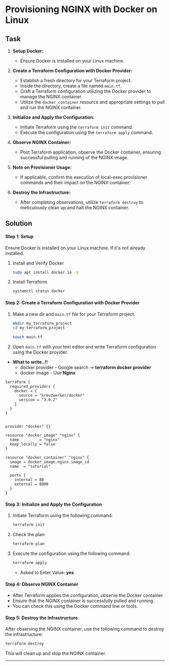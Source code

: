 # Provisioning NGINX with Docker on Linux

## Task

1.  **Setup Docker:**

    - Ensure Docker is installed on your Linux machine.

2.  **Create a Terraform Configuration with Docker Provider:**

    - Establish a fresh directory for your Terraform project.
    - Inside the directory, create a file named `main.tf`.
    - Craft a Terraform configuration utilizing the Docker provider to manage the NGINX container.
    - Utilize the `docker_container` resource and appropriate settings to pull and run the NGINX container.

3.  **Initialize and Apply the Configuration:**

    - Initiate Terraform using the `terraform init` command.
    - Execute the configuration using the `terraform apply` command.

4.  **Observe NGINX Container:**

    - Post Terraform application, observe the Docker container, ensuring successful pulling and running of the NGINX image.

5.  **Note on Provisioner Usage:**

    - If applicable, confirm the execution of local-exec provisioner commands and their impact on the NGINX container.

6.  **Destroy the Infrastructure:**

    - After completing observations, utilize `terraform destroy` to meticulously clean up and halt the NGINX container.

## Solution

#### **Step 1: Setup**

Ensure Docker is installed on your Linux machine. If it's not already installed.

1. Install and Verify Docker

   ```bash
   sudo apt install docker.io -y
   ```

2. Install Terraform

   ```bash
   systemctl status docker
   ```

#### **Step 2: Create a Terraform Configuration with Docker Provider**

1.  Make a new dir and `main.tf` file for your Terraform project.

    ```bash
    mkdir my_terraform_project
    cd my_terraform_project
    ```

    ```bash
    touch main.tf
    ```

2.  Open `main.tf` with your text editor and write Terraform configuration using the Docker provider.

- **What to write..!!**
  - docker provider - Google search -> **terraform docker provider**
  - docker image - Use **Nginx**

```hcl
terraform {
  required_providers {
    docker = {
      source = "kreuzwerker/docker"
      version = "3.0.2"
    }
  }
}


provider "docker" {}

resource "docker_image" "nginx" {
  name         = "nginx"
  keep_locally = false
}

resource "docker_container" "nginx" {
  image = docker_image.nginx.image_id
  name  = "tutorial"

  ports {
    internal = 80
    external = 8000
  }
}
```

#### **Step 3: Initialize and Apply the Configuration**

1.  Initiate Terraform using the following command:

    ```bash
    terraform init
    ```

2.  Check the plan:

    ```bash
    terraform plan
    ```

3.  Execute the configuration using the following command:

    ```bash
    terraform apply
    ```

    - Asked to Enter Value: **yes**

#### **Step 4: Observe NGINX Container**

- After Terraform applies the configuration, observe the Docker container.
- Ensure that the NGINX container is successfully pulled and running.
- You can check this using the Docker command line or tools.

#### **Step 5: Destroy the Infrastructure**

After observing the NGINX container, use the following command to destroy the infrastructure:

```bash
terraform destroy
```

This will clean up and stop the NGINX container.

---
